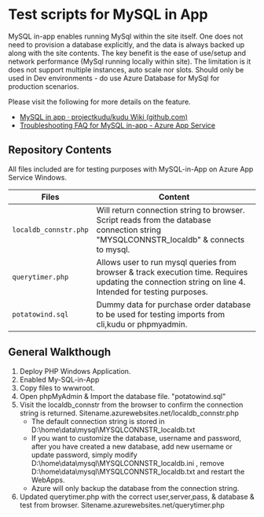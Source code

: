 # Test scripts for MySQL in App

MySQL in-app enables running MySql within the site itself. One does not need to provision a database explicitly, and the data is always backed up along with the site contents. The key benefit is the ease of use/setup and network performance (MySql running locally within site). The limitation is it does not support multiple instances, auto scale nor slots. Should only be used in Dev environments - do use Azure Database for MySql for production scenarios. 

Please visit the following for more details on the feature.
- [MySQL in app · projectkudu/kudu Wiki (github.com)](https://github.com/projectkudu/kudu/wiki/MySQL-in-app) 
- [Troubleshooting FAQ for MySQL in-app - Azure App Service](https://azure.github.io/AppService/2016/09/08/Troubleshooting-FAQ-for-MySQL-in-app.html)


##  Repository Contents
All files included are for testing purposes with MySQL-in-App on Azure App Service Windows.

| Files             |  Content                                   |
|----------------------|--------------------------------------------|
| `localdb_connstr.php`           | Will return connection string to browser. Script reads from the database connection string "MYSQLCONNSTR_localdb" & connects to mysql.|
| `querytimer.php`       | Allows user to run mysql queries from browser & track execution time. Requires updating the connection string on line 4. Intended for testing purposes.                |
| `potatowind.sql`               | Dummy data for purchase order database to be used for testing imports from cli,kudu or phpmyadmin. |

## General Walkthough 
1. Deploy PHP Windows Application.
2. Enabled My-SQL-in-App
3. Copy files to wwwroot.
4. Open phpMyAdmin & Import the database file. "potatowind.sql"
5. Visit the localdb_connstr from the browser to confirm the connection string is returned. Sitename.azurewebsites.net/localdb_connstr.php
    - The default connection string is stored in D:\home\data\mysql\MYSQLCONNSTR_localdb.txt 
    - If you want to customize the database, username and password, after you have created a new database, add new username or update password, simply modify D:\home\data\mysql\MYSQLCONNSTR_localdb.ini , remove D:\home\data\mysql\MYSQLCONNSTR_localdb.txt and restart the WebApps.
    - Azure will only backup the database from the connection string. 
6. Updated querytimer.php with the correct user,server,pass, & database & test from browser. Sitename.azurewebsites.net/querytimer.php

